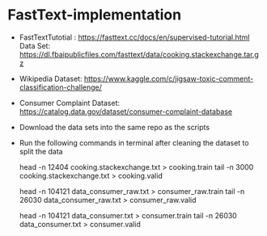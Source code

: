 # FastText-implementation

- FastTextTutotial : https://fasttext.cc/docs/en/supervised-tutorial.html
Data Set: https://dl.fbaipublicfiles.com/fasttext/data/cooking.stackexchange.tar.gz


- Wikipedia Dataset: https://www.kaggle.com/c/jigsaw-toxic-comment-classification-challenge/

- Consumer Complaint Dataset: https://catalog.data.gov/dataset/consumer-complaint-database


- Download the data sets into the same repo as the scripts
- Run the following commands in terminal after cleaning the dataset to split the data

    head -n 12404 cooking.stackexchange.txt > cooking.train
    tail -n 3000 cooking.stackexchange.txt > cooking.valid

    head -n 104121 data_consumer_raw.txt > consumer_raw.train
    tail -n 26030 data_consumer_raw.txt > consumer_raw.valid

    head -n 104121 data_consumer.txt > consumer.train
    tail -n 26030 data_consumer.txt > consumer.valid
